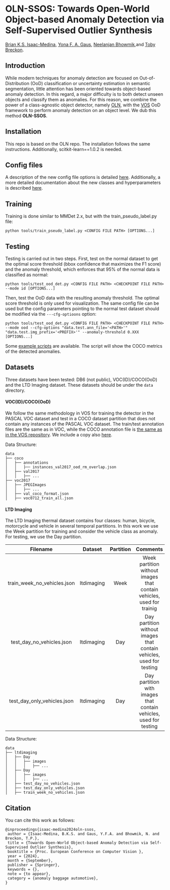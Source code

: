 
# OLN-SSOS: Towards Open-World Object-based Anomaly Detection via Self-Supervised Outlier Synthesis

[Brian K.S. Isaac-Medina](https://kostadinovshalon.github.io/), [Yona F. A. Gaus](https://yonafalinie.github.io/), [Neelanjan Bhowmik](https://scholar.google.co.uk/citations?user=5-8aIIoAAAAJ&hl=en),and [Toby Breckon](https://breckon.org/toby/).

## Introduction

While modern techniques for anomaly detection are focused on Out-of-Distribution (OoD) classification or uncertainty estimation in semantic segmentation, little
attention has been oriented towards object-based anomaly detection. In this regard, a major difficulty is to both detect unseen objects and classify them as anomalies. 
For this reason, we combine the power of a class-agnostic object detector, namely [OLN](https://arxiv.org/abs/2108.06753), with the [VOS](https://arxiv.org/abs/2202.01197) OoD framework to
perform anomaly detection on an object level. We dub this method **OLN-SSOS**.

## Installation

This repo is based on the OLN repo. The installation follows the same instructions. Additionally, scitkit-learn==1.0.2 is needed.

## Config files
A description of the new config file options is detailed [here](docs/oln_vos_config_files.md). Additionally, a
more detailed documentation about the new classes and hyperparameters is described [here](docs/oln_vos_hyperparameters.md).

## Training
Training is done similar to MMDet 2.x, but with the train_pseudo_label.py file:
```
python tools/train_pseudo_label.py <CONFIG FILE PATH> [OPTIONS...]

```

## Testing
Testing is carried out in two steps. First, test on the normal dataset to get the optimal score threshold (bbox confidence that maximizes the F1 score) and
the anomaly threshold, which enforces that 95% of the normal data is classified as normal:
```
python tools/test_ood_det.py <CONFIG FILE PATH> <CHECKPOINT FILE PATH> --mode id [OPTIONS...]
```
Then, test the OoD data with the resulting anomaly threshold. The optimal score threshold is only used for visualization. The same config file
can be used but the config parameters pointing to the normal test dataset should be modified via the `---cfg-optioons` option:

```
python tools/test_ood_det.py <CONFIG FILE PATH> <CHECKPOINT FILE PATH> --mode ood --cfg-options "data.test.ann_file='<PATH>'" "data.test.img_prefix='<PREFIX>'" --anomaly-threshold 0.XXX [OPTIONS...]
```

Some [example scripts](scripts/) are available. The script will show the COCO metrics of the detected anomalies.

## Datasets

Three datasets have been tested: DB6 (not public), VOC(ID)/COCO(OoD) and the LTD Imaging dataset. These datasets should be under the ``data`` directory.

#### VOC(ID)/COCO(OoD)
We follow the same methodology in VOS for training the detector in the PASCAL VOC dataset and test in a COCO dataset partition
that does not contain any instances of the PASCAL VOC dataset. The train/test annotation files are the same as in VOC, while
the COCO annotation file is [the same as in the VOS repository](https://drive.google.com/file/d/1Wsg9yBcrTt2UlgBcf7lMKCw19fPXpESF/view). We
include a copy also [here](annotations/coco/instances_val2017_ood_rm_overlap.json).

Data Structure:
```
data
├── coco
│   ├── annotations
│   │   ├── instances_val2017_ood_rm_overlap.json
│   ├── val2017
│   │   ├── ...
├── voc2017
│   ├── JPEGImages
│   │   ├── ...
│   ├── val_coco_format.json
│   ├── voc0712_train_all.json

```

#### LTD Imaging
The LTD Imaging thermal dataset contains four classes: human, bicycle, motorcycle and vehicle in several temporal partitions.
In this work we use the Week partition for training and consider the vehicle class as anomaly. For testing, we use the 
Day partition. 

|          Filename           |     Dataset     | Partition |                                     Comments                                      |                      Location                       |
|:---------------------------:|:---------------:|:---------:|:---------------------------------------------------------------------------------:|:---------------------------------------------------:|
| train_week_no_vehicles.json |   ltdimaging    |   Week    |       Week partition without images that contain vehicles, used for trainig       | [link](annotations/ltdimaging/train_week_no_vehicles.json)  |
|  test_day_no_vehicles.json  |   ltdimaging    |    Day    |       Day partition without images that contain vehicles, used for testing        |  [link](annotations/ltdimaging/test_day_no_vehicles.json)  |
| test_day_only_vehicles.json |   ltdimaging    |    Day    |         Day partition with images that contain vehicles, used for testing         | [link](annotations/ltdimaging/test_day_only_vehicles.json) |

Data Structure:
```
data
├── ltdimaging
│   ├── Day
│   │   ├── images
│   │   │   ├── ...
│   ├── Day
│   │   ├── images
│   │   │   ├── ...
│   ├── test_day_no_vehicles.json
│   ├── test_day_only_vehicles.json
│   ├── train_week_no_vehicles.json
```

## Citation
You can cite this work as follows:

```
@inproceedings{isaac-medina2024oln-ssos,
 author = {Isaac-Medina, B.K.S. and Gaus, Y.F.A. and Bhowmik, N. and Breckon, T.P.},
 title = {Towards Open-World Object-based Anomaly Detection via Self-Supervised Outlier Synthesis},
 booktitle = {Proc. European Conference on Computer Vision },
 year = {2024},
 month = {September},
 publisher = {Springer},
 keywords = {},
 note = {to appear},
 category = {anomaly baggage automotive},
}
```
